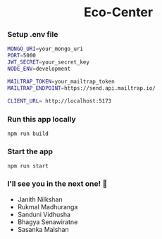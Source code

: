 <h1 align="center">Eco-Center </h1>

### Setup .env file

```bash
MONGO_URI=your_mongo_uri
PORT=5000
JWT_SECRET=your_secret_key
NODE_ENV=development

MAILTRAP_TOKEN=your_mailtrap_token
MAILTRAP_ENDPOINT=https://send.api.mailtrap.io/

CLIENT_URL= http://localhost:5173
```

### Run this app locally

```shell
npm run build
```

### Start the app

```shell
npm run start
```

### I'll see you in the next one! 🚀

- Janith Nilkshan
- Rukmal Madhuranga
- Sanduni Vidhusha
- Bhagya Senawiratne
- Sasanka Malshan